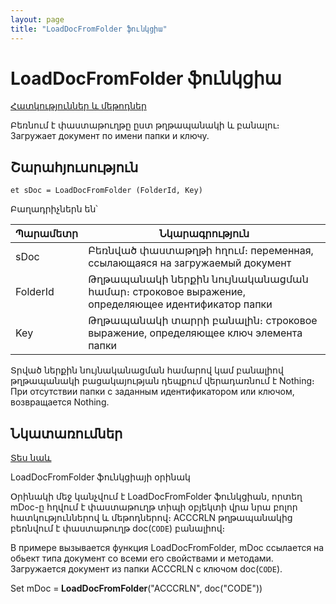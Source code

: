 ```yaml
---
layout: page
title: "LoadDocFromFolder ֆունկցիա"
---
```


# LoadDocFromFolder ֆունկցիա
[Հատկություններ և մեթոդներ](../../Asdoc.md)

Բեռնում է փաստաթուղթը ըստ թղթապանակի և բանալու։
Загружает документ по имени папки и ключу.


## Շարահյուսություն

```as4x
et sDoc = LoadDocFromFolder (FolderId, Key)
```

Բաղադրիչներն են՝


| Պարամետր | Նկարագրություն |
|--|--|
| sDoc | Բեռնված փաստաթղթի հղում։ переменная, ссылающаяся на загружаемый документ |
| FolderId | Թղթապանակի ներքին նույնականացման համար։ строковое выражение, определяющее идентификатор папки |
| Key | Թղթապանակի տարրի բանալին։ строковое выражение, определяющее ключ элемента папки |

Տրված ներքին նույնականացման համարով կամ բանալիով թղթապանակի բացակայության դեպքում վերադառնում է Nothing։
При отсутствии папки с заданным идентификатором или ключом, возвращается Nothing.<br>


## Նկատառումներ

[Տես նաև](../../../constructors.html)



LoadDocFromFolder ֆունկցիայի օրինակ 


Օրինակի մեջ կանչվում է LoadDocFromFolder ֆունկցիան, որտեղ mDoc-ը հղվում է փաստաթուղթ տիպի օբյեկտի վրա նրա բոլոր հատկություններով և մեթոդներով։
ACCCRLN թղթապանակից բեռնվում է փաստաթուղթ doc(`CODE`) բանալիով։

В примере вызывается функция LoadDocFromFolder, mDoc ссылается на обьект типа документ со всеми его свойствами и методами. Загружается документ из папки ACCCRLN c ключом doc(`CODE`).

Set mDoc =<strong> LoadDocFromFolder</strong>(&quot;ACCCRLN&quot;, doc(&quot;CODE&quot;))<br>

